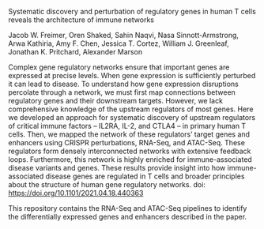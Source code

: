 Systematic discovery and perturbation of regulatory genes in human T cells reveals the architecture of immune networks

Jacob W. Freimer, Oren Shaked, Sahin Naqvi, Nasa Sinnott-Armstrong, Arwa Kathiria, Amy F. Chen, Jessica T. Cortez, William J. Greenleaf, Jonathan K. Pritchard, Alexander Marson

Complex gene regulatory networks ensure that important genes are expressed at precise levels. When gene expression is sufficiently perturbed it can lead to disease. To understand how gene expression disruptions percolate through a network, we must first map connections between regulatory genes and their downstream targets. However, we lack comprehensive knowledge of the upstream regulators of most genes. Here we developed an approach for systematic discovery of upstream regulators of critical immune factors – IL2RA, IL-2, and CTLA4 – in primary human T cells. Then, we mapped the network of these regulators’ target genes and enhancers using CRISPR perturbations, RNA-Seq, and ATAC-Seq. These regulators form densely interconnected networks with extensive feedback loops. Furthermore, this network is highly enriched for immune-associated disease variants and genes. These results provide insight into how immune-associated disease genes are regulated in T cells and broader principles about the structure of human gene regulatory networks.
doi: https://doi.org/10.1101/2021.04.18.440363

This repository contains the RNA-Seq and ATAC-Seq pipelines to identify the differentially expressed genes and enhancers described in the paper.
